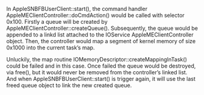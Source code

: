 
In AppleSNBFBUserClient::start(), the command handler AppleMEClientController::doCmdAction() 
would be called with selector 0x100. Firstly a queue will be created by 
AppleMEClientController::createQueue(). Subsequently, the queue would be 
appended to a linkd list attached to the IOService AppleMEClientController object. Then, 
the controller would map a segment of kernel memory of size 0x1000 into the current task’s map.

Unluckily, the map routine IOMemoryDescriptor::createMappingInTask() could be failed 
and in this case. Once failed the queue would be destroyed, via free(), but it would 
never be removed from the controller’s linked list. And when AppleSNBFBUserClient::start() 
is trigger again, it will use the last freed queue object to link the new created queue.
